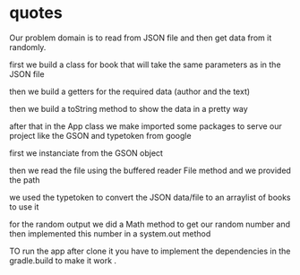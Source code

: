 # quotes

Our problem domain is to read from JSON file and then get data from it randomly.

first we build a class for book that will take the same parameters as in the JSON file 

then we build a getters for the required data (author and the text)

then we build a toString method to show the data in a pretty way

after that in the App class we make imported some packages to serve our project like the GSON and typetoken from google 

first we instanciate from the GSON object

then we read the file using the buffered reader File method and we provided the path

we used the typetoken to convert the JSON data/file to an arraylist of books to use it

for the random output we did a Math method to get our random number and then implemented this number in a system.out method


TO run the app after clone it you have to implement the dependencies in the gradle.build to make it work .
